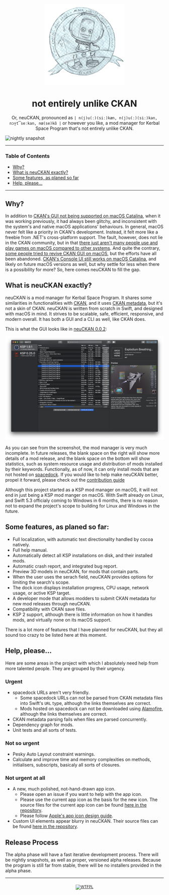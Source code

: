 <p align="center">
	<img src="neuCKAN/Assets.xcassets/AppIcon.appiconset/draft-3.png" alt="neuCKAN logo" height="256"  />
</p>
<h1 align="center">
	not entirely unlike CKAN
</h1>
<p align="center">
	Or, neuCKAN, pronounced as <code>| n(j)u(ː)(siː)kæn, n(j)u(ː)(siː)kan, nɔʏ̯t͡seːkan, nœ(se)kɑ̃ |</code> or however you like, a mod manager for Kerbal Space Program that's not entirely unlike CKAN.
</p>

![nightly snapshot](https://github.com/WowbaggersLiquidLunch/neuCKAN/workflows/Nightly%20Snapshot/badge.svg?branch=develop&event=schedule)

---

### Table of Contents

- [Why?](#why)
- [What is neuCKAN exactly?](#what-is-neuckan-exactly)
- [Some features, as planed so far](#some-features-as-planed-so-far)
- [Help, please...](#help-please)

---

## Why?

In addition to [CKAN's GUI not being supported on macOS Catalina](https://github.com/KSP-CKAN/CKAN/issues/2906), when it was working previously, it had always been glitchy, and inconsistent with the system's and native macOS applications' behaviours. In general, macOS never felt like a priority in CKAN's development. Instead, it felt more like a freebie from .NET's cross-platform support. The fault, however, does not lie in the CKAN community, but in that [there just aren't many people use and play games on macOS compared to other systems](https://store.steampowered.com/hwsurvey). And quite the contrary, [some people tried to revive CKAN GUI on macOS](https://github.com/KSP-CKAN/CKAN/issues/2848), but the efforts have all been abandoned. [CKAN's Console UI still works on macOS Catalina](https://github.com/KSP-CKAN/CKAN/pull/2911), and likely on future macOS versions as well, but why settle for less when there is a possibility for more? So, here comes neuCKAN to fill the gap.

## What is neuCKAN exactly?

neuCKAN is a mod manager for Kerbal Space Program. It shares some similarities in functionalities with [CKAN](https://github.com/KSP-CKAN/CKAN), and it uses [CKAN metadata](https://github.com/KSP-CKAN/CKAN-meta), but it's not a skin of CKAN. neuCKAN is written from scratch in Swift, and designed with macOS in mind. It strives to be scalable, safe, efficient, responsive, and modern overall. It has both a GUI and a CLI as well, like CKAN does.

This is what the GUI looks like in [neuCKAN 0.0.2](https://github.com/WowbaggersLiquidLunch/neuCKAN/releases/tag/0.0.2):

![neuCKAN 0.0.2 screenshot](Documentation/Screenshots/0.0.2/windowed.png)

As you can see from the screenshot, the mod manager is very much incomplete. In future releases, the blank space on the right will show more details of a mod release, and the blank space on the bottom will show statistics, such as system resource usage and distribution of mods installed by their keywords. Functionally, as of now, it can only install mods that are not hosted on [spacedock](https://spacedock.info). If you would like to help make neuCKAN better, propel it forward, please check out the [contribution guide](CONTRIBUTING.md)

Although this project started as a KSP mod manager on macOS, it will not end in just being a KSP mod manger on macOS. With Swift already on Linux, and Swift 5.3 officialy coming to Windows in 6 months, there is no reason not to expand the project's scope to building for Linux and Windows in the future.

## Some features, as planed so far:

- Full localization, with automatic text directionality handled by cocoa natively.
- Full help manual.
- Automatically detect all KSP installations on disk, and their installed mods.
- Automatic crash report, and integrated bug report.
- Preview 3D models in neuCKAN, for mods that contain parts.
- When the user uses the serach field, neuCKAN provides options for limiting the search's scope.
- The dock icon displays installation progress, CPU usage, network usage, or active KSP target.
- A developer mode that allows modders to submit CKAN metadata for new mod releases through neuCKAN.
- Compatibility with CKAN save files.
- KSP 2 support, although there is little information on how it handles mods, and virtually none on its macOS support.

There is a lot more of features that I have planned for neuCKAN, but they all sound too crazy to be listed here at this moment. 

## Help, please...

Here are some areas in the project with which I absolutely need help from more talented people. They are grouped by their urgency.

### Urgent

- spacedock URLs aren't very friendly.
	- Some spacedock URLs can not be parsed from CKAN metadata files into Swift's `URL` type, although the links themselves are correct.
	- Mods hosted on spacedock can not be downloaded using [Alamofire](https://github.com/Alamofire/Alamofire), although the links themselves are correct.
- CKAN metadata parsing fails when files are parsed concurrently.
- Dependency graph for mods.
- Unit tests and all sorts of tests.

### Not so urgent

- Pesky Auto Layout constraint warnings.
- Calculate and improve time and memory complexities on methods, initialisers, subscripts, basicaly all sorts of closures.

### Not urgent at all

- A new, much polished, not-hand-drawn app icon.
	- Please open an issue if you want to help with the app icon.
	- Please use the current app icon as the basis for the new icon. The source files for the current app icon can be found [here in the repository](UI/Icons/App/).
	- Please follow [Apple's app icon design guide](https://developer.apple.com/design/human-interface-guidelines/macos/icons-and-images/app-icon/).
- Custom UI elements appear blurry in neuCKAN. Their source files can be found [here in the repository](UI/Icons/).

## Release Process

The alpha phase will have a fast iterative development process. There will be nightly snapshots, as well as proper, versioned alpha releases. Because the program is still far from stable, there will be no installers provided in the alpha phase.

---

<p align="center">	
	<sub>
		<a href="http://www.wtfpl.net/" align="center">
			<img src="http://www.wtfpl.net/wp-content/uploads/2012/12/logo-220x1601.png" alt="WTFPL" height="64" align="center" />
		</a>
	</sub>
</p>	
